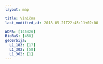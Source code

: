 ```yaml
---
layout: map

title: Vinična
last_modified_at: 2018-05-21T22:45:11+02:00

WDPA: [145426]
BioRaS: [458]
geoSrbija:
  L1_183: [17]
  L1_302: [58]
  L1_362: [1]
---
```


